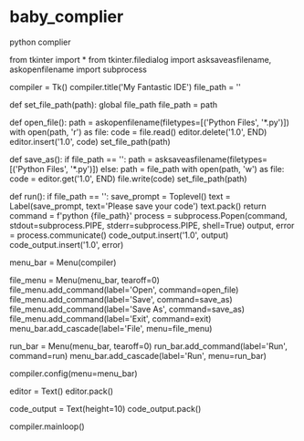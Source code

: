 # baby_complier
python complier








from tkinter import *
from tkinter.filedialog import asksaveasfilename, askopenfilename
import subprocess

compiler = Tk()
compiler.title('My Fantastic IDE')
file_path = ''


def set_file_path(path):
    global file_path
    file_path = path


def open_file():
    path = askopenfilename(filetypes=[('Python Files', '*.py')])
    with open(path, 'r') as file:
        code = file.read()
        editor.delete('1.0', END)
        editor.insert('1.0', code)
        set_file_path(path)


def save_as():
    if file_path == '':
        path = asksaveasfilename(filetypes=[('Python Files', '*.py')])
    else:
        path = file_path
    with open(path, 'w') as file:
        code = editor.get('1.0', END)
        file.write(code)
        set_file_path(path)


def run():
    if file_path == '':
        save_prompt = Toplevel()
        text = Label(save_prompt, text='Please save your code')
        text.pack()
        return
    command = f'python {file_path}'
    process = subprocess.Popen(command, stdout=subprocess.PIPE, stderr=subprocess.PIPE, shell=True)
    output, error = process.communicate()
    code_output.insert('1.0', output)
    code_output.insert('1.0',  error)


menu_bar = Menu(compiler)

file_menu = Menu(menu_bar, tearoff=0)
file_menu.add_command(label='Open', command=open_file)
file_menu.add_command(label='Save', command=save_as)
file_menu.add_command(label='Save As', command=save_as)
file_menu.add_command(label='Exit', command=exit)
menu_bar.add_cascade(label='File', menu=file_menu)

run_bar = Menu(menu_bar, tearoff=0)
run_bar.add_command(label='Run', command=run)
menu_bar.add_cascade(label='Run', menu=run_bar)

compiler.config(menu=menu_bar)

editor = Text()
editor.pack()

code_output = Text(height=10)
code_output.pack()

compiler.mainloop()

